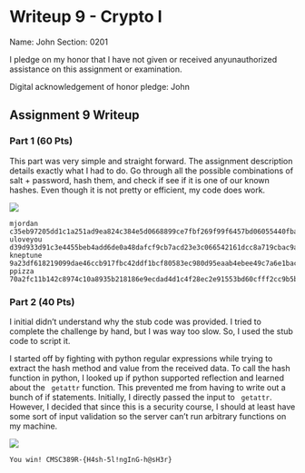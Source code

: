 Writeup 9 - Crypto I
=====

Name: John
Section: 0201

I pledge on my honor that I have not given or received anyunauthorized assistance on this assignment or examination.

Digital acknowledgement of honor pledge: John

## Assignment 9 Writeup

### Part 1 (60 Pts)

This part was very simple and straight forward. The assignment description details exactly what I had to do. Go through all the possible combinations of salt + password, hash them, and check if see if it is one of our known hashes. Even though it is not pretty or efficient, my code does work.

![](https://i.imgur.com/3QvV6V4.png)

````
mjordan c35eb97205dd1c1a251ad9ea824c384e5d0668899ce7fbf269f99f6457bd06055440fba178593b1f9d4bfbc7e968d48709bc03e7ff57056230a79bc6b85d92c8
uloveyou d39d933d91c3e4455beb4add6de0a48dafcf9cb7acd23e3c066542161dcc8a719cbac9ae1eb7c9e71a7530400795f574bd55df17a2d496089cd70f8ae34bf267
kneptune 9a23df618219099dae46ccb917fbc42ddf1bcf80583ec980d95eaab4ebee49c7a6e1bac13882cf5dd8d3850c137fdff378e53810e98f7e9508ca8516e883458e
ppizza 70a2fc11b142c8974c10a8935b218186e9ecdad4d1c4f28ec2e91553bd60cfff2cc9b5be07e206a2dae3906b75c83062e1afe28ebe0748a214307bcb03ad116f
````

### Part 2 (40 Pts)

I initial didn’t understand why the stub code was provided. I tried to complete the challenge by hand, but I was way too slow. So, I used the stub code to script it.

I started off by fighting with python regular expressions while trying to extract the hash method and value from the received data. To call the hash function in python, I looked up if python supported reflection and learned about the ```` getattr```` function. This prevented me from having to write out a bunch of if statements. Initially, I directly passed the input to ```` getattr````. However, I decided that since this is a security course, I should at least have some sort of input validation so the server can’t run arbitrary functions on my machine.

![](https://i.imgur.com/zaFr08u.png)

````
You win! CMSC389R-{H4sh-5l!ngInG-h@sH3r}
````
